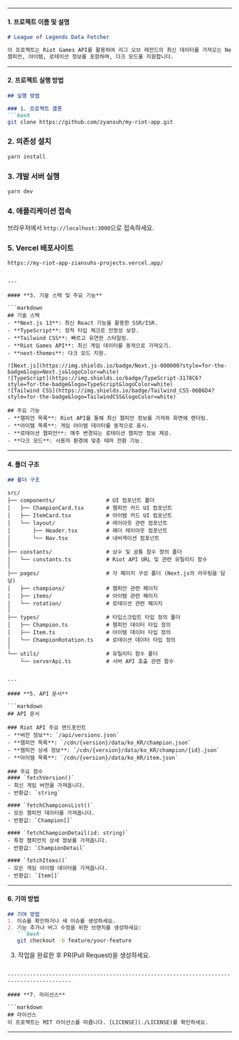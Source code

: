 
---


#### **1. 프로젝트 이름 및 설명**

```markdown
# League of Legends Data Fetcher

이 프로젝트는 Riot Games API를 활용하여 리그 오브 레전드의 최신 데이터를 가져오는 Next.js 기반 애플리케이션입니다. 
챔피언, 아이템, 로테이션 정보를 포함하며, 다크 모드를 지원합니다.
```

---

#### **2. 프로젝트 실행 방법**

```markdown
## 실행 방법

### 1. 프로젝트 클론
```bash
git clone https://github.com/zyansuh/my-riot-app.git
```

### 2. 의존성 설치
```bash
yarn install
```

### 3. 개발 서버 실행
```bash
yarn dev
```

### 4. 애플리케이션 접속
브라우저에서 `http://localhost:3000`으로 접속하세요.


### 5. Vercel 배포사이트
```
https://my-riot-app-ziansuhs-projects.vercel.app/
```

```

---

#### **3. 기술 스택 및 주요 기능**

```markdown
## 기술 스택
- **Next.js 13**: 최신 React 기능을 활용한 SSR/ISR.
- **TypeScript**: 정적 타입 체크로 안정성 보장.
- **Tailwind CSS**: 빠르고 유연한 스타일링.
- **Riot Games API**: 최신 게임 데이터를 동적으로 가져오기.
- **next-themes**: 다크 모드 지원.

![Next.js](https://img.shields.io/badge/Next.js-000000?style=for-the-badge&logo=Next.js&logoColor=white)
![TypeScript](https://img.shields.io/badge/TypeScript-3178C6?style=for-the-badge&logo=TypeScript&logoColor=white)
![Tailwind CSS](https://img.shields.io/badge/Tailwind_CSS-06B6D4?style=for-the-badge&logo=TailwindCSS&logoColor=white)

## 주요 기능
- **챔피언 목록**: Riot API를 통해 최신 챔피언 정보를 가져와 화면에 렌더링.
- **아이템 목록**: 게임 아이템 데이터를 동적으로 표시.
- **로테이션 챔피언**: 매주 변경되는 로테이션 챔피언 정보 제공.
- **다크 모드**: 사용자 환경에 맞춘 테마 전환 기능.
```

---

#### **4. 폴더 구조**

```markdown
## 폴더 구조

```
```
src/
├── components/                # UI 컴포넌트 폴더
│   ├── ChampionCard.tsx       # 챔피언 카드 UI 컴포넌트
│   ├── ItemCard.tsx           # 아이템 카드 UI 컴포넌트
│   └── layout/                # 레이아웃 관련 컴포넌트
│       ├── Header.tsx         # 헤더 레이아웃 컴포넌트
│       └── Nav.tsx            # 내비게이션 컴포넌트
│
├── constants/                 # 상수 및 공통 함수 정의 폴더
│   └── constants.ts           # Riot API URL 및 관련 유틸리티 함수
│
├── pages/                     # 각 페이지 구성 폴더 (Next.js의 라우팅을 담당)
│   ├── champions/             # 챔피언 관련 페이지
│   ├── items/                 # 아이템 관련 페이지
│   └── rotation/              # 로테이션 관련 페이지
│
├── types/                     # 타입스크립트 타입 정의 폴더
│   ├── Champion.ts            # 챔피언 데이터 타입 정의
│   ├── Item.ts                # 아이템 데이터 타입 정의
│   └── ChampionRotation.ts    # 로테이션 데이터 타입 정의
│
└── utils/                     # 유틸리티 함수 폴더
    └── serverApi.ts           # 서버 API 호출 관련 함수

```
```

---

#### **5. API 문서**

```markdown
## API 문서

### Riot API 주요 엔드포인트
- **버전 정보**: `/api/versions.json`
- **챔피언 목록**: `/cdn/{version}/data/ko_KR/champion.json`
- **챔피언 상세 정보**: `/cdn/{version}/data/ko_KR/champion/{id}.json`
- **아이템 목록**: `/cdn/{version}/data/ko_KR/item.json`

### 주요 함수
#### `fetchVersion()`
- 최신 게임 버전을 가져옵니다.
- 반환값: `string`

#### `fetchChampionsList()`
- 모든 챔피언 데이터를 가져옵니다.
- 반환값: `Champion[]`

#### `fetchChampionDetail(id: string)`
- 특정 챔피언의 상세 정보를 가져옵니다.
- 반환값: `ChampionDetail`

#### `fetchItems()`
- 모든 게임 아이템 데이터를 가져옵니다.
- 반환값: `Item[]`
```

---

#### **6. 기여 방법**

```markdown
## 기여 방법
1. 이슈를 확인하거나 새 이슈를 생성하세요.
2. 기능 추가나 버그 수정을 위한 브랜치를 생성하세요:
   ```bash
   git checkout -b feature/your-feature
   ```
3. 작업을 완료한 후 PR(Pull Request)을 생성하세요.
```

------------------------------------------------------------------------------------------

#### **7. 라이선스**

```markdown
## 라이선스
이 프로젝트는 MIT 라이선스를 따릅니다. [LICENSE](./LICENSE)를 확인하세요.
```

---

